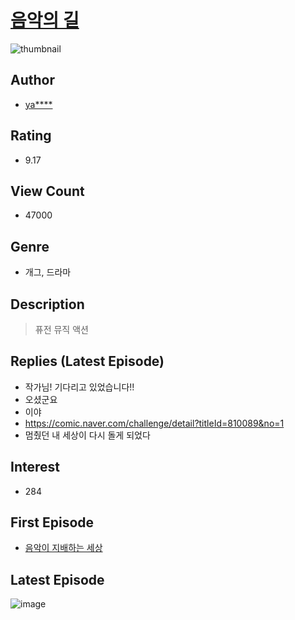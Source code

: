 # [음악의 길](https://comic.naver.com/bestChallenge/list?titleId=757942)
![thumbnail](https://image-comic.pstatic.net/user_contents_data/challenge_comic/2020/11/30/141693/thumbnail_202x164366923e8_71c3_4696_9c12_44a01190e888_00001642.JPEG)

## Author
- [ya****](https://comic.naver.com/artistTitle?id=141693)

## Rating
- 9.17

## View Count
- 47000

## Genre
- 개그, 드라마

## Description
> 퓨전 뮤직 액션

## Replies (Latest Episode)
- 작가님! 기다리고 있었습니다!!
- 오셨군요
- 이야
- https://comic.naver.com/challenge/detail?titleId=810089&no=1
- 멈췄던 내 세상이 다시 돌게 되었다

## Interest
- 284

## First Episode
- [음악이 지배하는 세상](https://comic.naver.com/bestChallenge/detail?titleId=757942&no=1)

## Latest Episode
![image](https://image-comic.pstatic.net/user_contents_data/challenge_comic/2023/05/23/141693/upload_7292225432918767926.jpeg)
